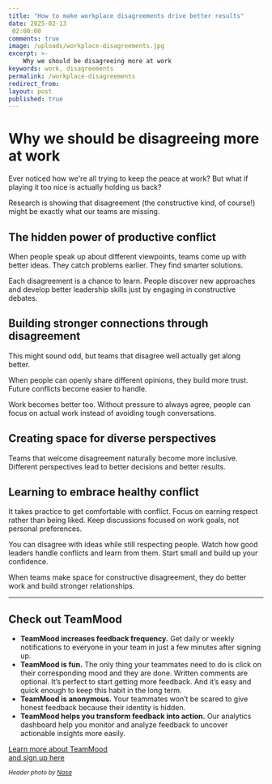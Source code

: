 ```yaml
---
title: "How to make workplace disagreements drive better results"
date: 2025-02-13
 02:00:00
comments: true
image: /uploads/workplace-disagreements.jpg
excerpt: >-
    Why we should be disagreeing more at work
keywords: work, disagreements
permalink: /workplace-disagreements
redirect_from:
layout: post
published: true
---
```


# Why we should be disagreeing more at work

Ever noticed how we're all trying to keep the peace at work? But what if playing it too nice is actually holding us back?

Research is showing that disagreement (the constructive kind, of course!) might be exactly what our teams are missing.

## The hidden power of productive conflict

When people speak up about different viewpoints, teams come up with better ideas. They catch problems earlier. They find smarter solutions.

Each disagreement is a chance to learn. People discover new approaches and develop better leadership skills just by engaging in constructive debates.

## Building stronger connections through disagreement

This might sound odd, but teams that disagree well actually get along better.

When people can openly share different opinions, they build more trust. Future conflicts become easier to handle.

Work becomes better too. Without pressure to always agree, people can focus on actual work instead of avoiding tough conversations.

## Creating space for diverse perspectives

Teams that welcome disagreement naturally become more inclusive. Different perspectives lead to better decisions and better results.

## Learning to embrace healthy conflict

It takes practice to get comfortable with conflict. Focus on earning respect rather than being liked. Keep discussions focused on work goals, not personal preferences.

You can disagree with ideas while still respecting people. Watch how good leaders handle conflicts and learn from them. Start small and build up your confidence.

When teams make space for constructive disagreement, they do better work and build stronger relationships.

---

## Check out TeamMood

- **TeamMood increases feedback frequency.** Get daily or weekly notifications to everyone in your team in just a few minutes after signing up.
- **TeamMood is fun.** The only thing your teammates need to do is click on their corresponding mood and they are done. Written comments are optional. It’s perfect to start getting more feedback. And it’s easy and quick enough to keep this habit in the long term.
- **TeamMood is anonymous.** Your teammates won’t be scared to give honest feedback because their identity is hidden.
- **TeamMood helps you transform feedback into action.** Our analytics dashboard help you monitor and analyze feedback to uncover actionable insights more easily.

<a href="https://www.teammood.com/en/" class="button">Learn more about TeamMood<br/> and sign up here</a>

<small><em>Header photo by <a target="_blank" rel="noopener" href="https://unsplash.com/@cg">Nasa</a></em></small>
